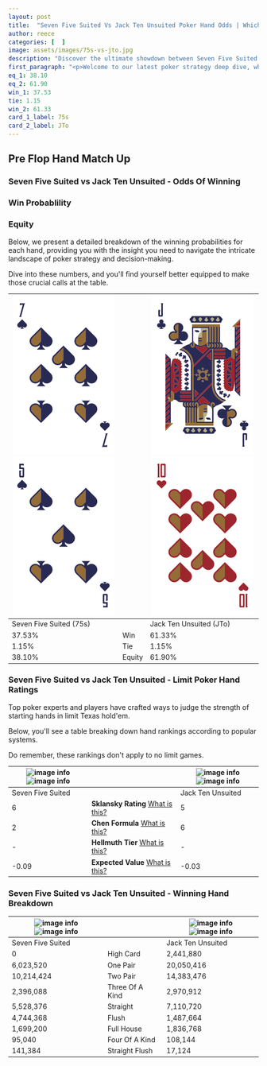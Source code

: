 ```yaml
---
layout: post
title:  "Seven Five Suited Vs Jack Ten Unsuited Poker Hand Odds | Which Is The Better Hand In Poker? A Complete Guide"
author: reece
categories: [  ]
image: assets/images/75s-vs-jto.jpg
description: "Discover the ultimate showdown between Seven Five Suited and Jack Ten Unsuited in poker! Uncover the odds, strategies, and scenarios where one hand triumphs over the other. Get ready to up your poker game with this thrilling analysis."
first_paragraph: "<p>Welcome to our latest poker strategy deep dive, where we're pitting two distinct hands against each other in a high-stakes showdown: Seven Five Suited vs Jack Ten Unsuited.</p><p>In the dynamic world of poker, every decision counts, and knowing which hand holds the upper hand is key to your success at the table.</p><p>In this article, we'll dissect these two hands, explore the scenarios where one dominates the other, and equip you with the knowledge to make strategic choices that can tip the odds in your favor.</p><p>Get ready to unravel the intriguing dynamics of these poker hands and elevate your game to new heights.</p>"
eq_1: 38.10
eq_2: 61.90
win_1: 37.53
tie: 1.15
win_2: 61.33
card_1_label: 75s
card_2_label: JTo
---
```




[comment]: # (sp0)

## Pre Flop Hand Match Up

<div class="table hand-ratings" markdown="1"> 



### Seven Five Suited vs Jack Ten Unsuited - Odds Of Winning


  
<div class="row graphs"> 
<div class="col-lg-6">
    <h3>Win Probablility</h3>
    <canvas id="WinChart"></canvas>
</div>
<div class="col-lg-6">
    <h3>Equity</h3>
    <canvas id="EquityChart"></canvas>
</div>
</div>

  Below, we present a detailed breakdown of the winning probabilities for each hand, providing you with the insight you need to navigate the intricate landscape of poker strategy and decision-making. 

Dive into these numbers, and you'll find yourself better equipped to make those crucial calls at the table.


    
| ![image info](assets/images/hand1/7.png) ![image info](assets/images/hand1/5.png) |  | ![image info](assets/images/hand2/j.png) ![image info](assets/images/hand2/to.png) |
| -------- | -------- | -------- |
| Seven Five Suited (75s) |  | Jack Ten Unsuited (JTo) |
| 37.53% | Win | 61.33% |
| 1.15% | Tie | 1.15% |
| 38.10% | Equity | 61.90% |




[comment]: # (sp1)



### Seven Five Suited vs Jack Ten Unsuited - Limit Poker Hand Ratings

Top poker experts and players have crafted ways to judge the strength of starting hands in limit Texas hold'em. 

Below, you'll see a table breaking down hand rankings according to popular systems. 

Do remember, these rankings don't apply to no limit games.


    
| ![image info](https://www.riverpairs.com/assets/images/hand1/7.png) ![image info](https://www.riverpairs.com/assets/images/hand1/5.png) |  | ![image info](https://www.riverpairs.com/assets/images/hand2/j.png) ![image info](https://www.riverpairs.com/assets/images/hand2/to.png) |
| -------- | -------- | -------- |
| Seven Five Suited |  | Jack Ten Unsuited |
| 6 | **Sklansky Rating** [What is this?](/sklansky-rating-explained) | 5 |
| 2 | **Chen Formula** [What is this?](/chen-formula-explained) | 6 |
| - | **Hellmuth Tier** [What is this?](/Hellmuth-tier-explained) | - |
| -0.09 | **Expected Value** [What is this?](/expected-value-explained) | -0.03 |




[comment]: # (sp2)



### Seven Five Suited vs Jack Ten Unsuited - Winning Hand Breakdown


    
| ![image info](https://www.riverpairs.com/assets/images/hand1/7.png) ![image info](https://www.riverpairs.com/assets/images/hand1/5.png) |  | ![image info](https://www.riverpairs.com/assets/images/hand2/j.png) ![image info](https://www.riverpairs.com/assets/images/hand2/to.png) |
| -------- | -------- | -------- |
| Seven Five Suited |  | Jack Ten Unsuited |
| 0 | High Card | 2,441,880 |
| 6,023,520 | One Pair | 20,050,416 |
| 10,214,424 | Two Pair | 14,383,476 |
| 2,396,088 | Three Of A Kind | 2,970,912 |
| 5,528,376 | Straight | 7,110,720 |
| 4,744,368 | Flush | 1,487,664 |
| 1,699,200 | Full House | 1,836,768 |
| 95,040 | Four Of A Kind | 108,144 |
| 141,384 | Straight Flush | 17,124 |




[comment]: # (sp3)



</div>

[comment]: # (sp4)



[comment]: # (sp5)

